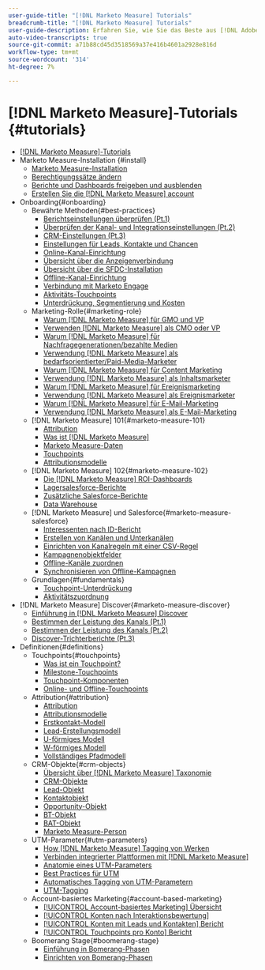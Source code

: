 ```yaml
---
user-guide-title: "[!DNL Marketo Measure] Tutorials"
breadcrumb-title: "[!DNL Marketo Measure] Tutorials"
user-guide-description: Erfahren Sie, wie Sie das Beste aus [!DNL Adobe Marketo Measure] (zuvor [!DNL Bizible]), the industry's leading B2B marketing attribution application. Watch tutorials on installation, onboarding, [!DNL Marketo Measure] Grundlagen und Definitionen.
auto-video-transcripts: true
source-git-commit: a71b88cd45d3518569a37e416b4601a2928e816d
workflow-type: tm+mt
source-wordcount: '314'
ht-degree: 7%

---
```



# [!DNL Marketo Measure]-Tutorials {#tutorials}

+ [[!DNL Marketo Measure]-Tutorials](overview.md)
+ Marketo Measure-Installation {#install}
   + [Marketo Measure-Installation](/help/installing/install-production.md)
   + [Berechtigungssätze ändern](/help/installing/modify-permission-sets-production.md)
   + [Berichte und Dashboards freigeben und ausblenden](/help/installing/sharing-reports-production.md)
   + [Erstellen Sie die [!DNL Marketo Measure] account](/help/installing/creating-marketo-measure-account-production.md)
+ Onboarding{#onboarding}
   + Bewährte Methoden{#best-practices}
      + [Berichtseinstellungen überprüfen (Pt.1)](/help/onboarding/fundamentals/review-reporting-setting-pt1.md)
      + [Überprüfen der Kanal- und Integrationseinstellungen (Pt.2)](/help/onboarding/fundamentals/channel-integration-settings.md)
      + [CRM-Einstellungen (Pt.3)](/help/onboarding/fundamentals/crm-settings.md)
      + [Einstellungen für Leads, Kontakte und Chancen](/help/onboarding/fundamentals/leads-contacts-opps-settings.md)
      + [Online-Kanal-Einrichtung](/help/onboarding/fundamentals/online-channel-setup.md)
      + [Übersicht über die Anzeigenverbindung](/help/onboarding/fundamentals/ads-connection-overview.md)
      + [Übersicht über die SFDC-Installation](/help/onboarding/fundamentals/sfdc-installation-overview.md)
      + [Offline-Kanal-Einrichtung](/help/onboarding/fundamentals/offline-channel-setup.md)
      + [Verbindung mit Marketo Engage](/help/onboarding/fundamentals/connection-with-marketo-engage.md)
      + [Aktivitäts-Touchpoints](/help/onboarding/fundamentals/activity-touchpoints.md)
      + [Unterdrückung, Segmentierung und Kosten](/help/onboarding/fundamentals/suppression-segmentation-cost.md)
   + Marketing-Rolle{#marketing-role}
      + [Warum [!DNL Marketo Measure] für GMO und VP](/help/onboarding/marketing-role/cmo-and-vp-why.md)
      + [Verwenden [!DNL Marketo Measure] als CMO oder VP](/help/onboarding/marketing-role/cmo-and-vp-using.md)
      + [Warum [!DNL Marketo Measure] für Nachfragegenerationen/bezahlte Medien](/help/onboarding/marketing-role/demand-gen-why.md)
      + [Verwendung [!DNL Marketo Measure] als bedarfsorientierter/Paid-Media-Marketer](/help/onboarding/marketing-role/demand-gen-using.md)
      + [Warum [!DNL Marketo Measure] für Content Marketing](/help/onboarding/marketing-role/content-marketing-why.md)
      + [Verwendung [!DNL Marketo Measure] als Inhaltsmarketer](/help/onboarding/marketing-role/content-marketing-using.md)
      + [Warum [!DNL Marketo Measure] für Ereignismarketing](/help/onboarding/marketing-role/events-marketing-why.md)
      + [Verwendung [!DNL Marketo Measure] als Ereignismarketer](/help/onboarding/marketing-role/events-marketing-using.md)
      + [Warum [!DNL Marketo Measure] für E-Mail-Marketing](/help/onboarding/marketing-role/email-marketing-why.md)
      + [Verwendung [!DNL Marketo Measure] als E-Mail-Marketing](/help/onboarding/marketing-role/email-marketing-using.md)
   + [!DNL Marketo Measure] 101{#marketo-measure-101}
      + [Attribution](/help/onboarding/marketo-measure-101/what-is-attribution.md)
      + [Was ist [!DNL Marketo Measure]](/help/onboarding/marketo-measure-101/what-is-marketo-measure.md)
      + [Marketo Measure-Daten](/help/onboarding/marketo-measure-101/marketo-measure-data.md)
      + [Touchpoints](/help/onboarding/marketo-measure-101/touchpoints.md)
      + [Attributionsmodelle](/help/onboarding/marketo-measure-101/attribution-models.md)
   + [!DNL Marketo Measure] 102{#marketo-measure-102}
      + [Die [!DNL Marketo Measure] ROI-Dashboards](/help/onboarding/marketo-measure-102/roi-dashboards.md)
      + [Lagersalesforce-Berichte](/help/onboarding/marketo-measure-102/stock-salesforce-reports.md)
      + [Zusätzliche Salesforce-Berichte](/help/onboarding/marketo-measure-102/addtional-salesforce-reports.md)
      + [Data Warehouse](/help/onboarding/marketo-measure-102/data-warehouse.md)
   + [!DNL Marketo Measure] und Salesforce{#marketo-measure-salesforce}
      + [Interessenten nach ID-Bericht](/help/onboarding/marketo-measure-salesforce/leads-by-id-report.md)
      + [Erstellen von Kanälen und Unterkanälen](/help/onboarding/marketo-measure-salesforce/creating-channels-subchannels.md)
      + [Einrichten von Kanalregeln mit einer CSV-Regel](/help/onboarding/marketo-measure-salesforce/channel-rules-csv.md)
      + [Kampagnenobjektfelder](/help/onboarding/marketo-measure-salesforce/campaign-object-fields.md)
      + [Offline-Kanäle zuordnen](/help/onboarding/marketo-measure-salesforce/mapping-offline-channels.md)
      + [Synchronisieren von Offline-Kampagnen](/help/onboarding/marketo-measure-salesforce/syncing-offline-campaigns.md)
   + Grundlagen{#fundamentals}
      + [Touchpoint-Unterdrückung](/help/onboarding/marketo-measure-salesforce/touchpoint-suppression.md)
      + [Aktivitätszuordnung](/help/onboarding/fundamentals/activities-attribution.md)
+ [!DNL Marketo Measure] Discover{#marketo-measure-discover}
   + [Einführung in [!DNL Marketo Measure] Discover](/help/marketo-measure-discover/introduction-to-marketo-measure-discover.md)
   + [Bestimmen der Leistung des Kanals (Pt.1)](/help/marketo-measure-discover/top-of-funnel-reporting.md)
   + [Bestimmen der Leistung des Kanals (Pt.2)](/help/marketo-measure-discover/determine-which-channel-is-performing.md)
   + [Discover-Trichterberichte (Pt.3)](/help/marketo-measure-discover/build-a-full-funnel-report-pt3.md)
+ Definitionen{#definitions}
   + Touchpoints{#touchpoints}
      + [Was ist ein Touchpoint?](/help/definitions/touchpoints/what-is-a-touchpoint.md)
      + [Milestone-Touchpoints](/help/definitions/touchpoints/milestone-touchpoints.md)
      + [Touchpoint-Komponenten](/help/definitions/touchpoints/touchpoint-components.md)
      + [Online- und Offline-Touchpoints](/help/definitions/touchpoints/online-offline-touchpoints.md)
   + Attribution{#attribution}
      + [Attribution](/help/definitions/attribution/what-is-attribution.md)
      + [Attributionsmodelle](/help/definitions/attribution/attribution-models.md)
      + [Erstkontakt-Modell](/help/definitions/attribution/first-touch-model.md)
      + [Lead-Erstellungsmodell](/help/definitions/attribution/lead-creation-model.md)
      + [U-förmiges Modell](/help/definitions/attribution/u-shaped-model.md)
      + [W-förmiges Modell](/help/definitions/attribution/w-shaped-model.md)
      + [Vollständiges Pfadmodell](/help/definitions/attribution/full-path-model.md)
   + CRM-Objekte{#crm-objects}
      + [Übersicht über [!DNL Marketo Measure] Taxonomie](/help/definitions/crm-objects/taxonomy-overview.md)
      + [CRM-Objekte](/help/definitions/crm-objects/crm-objects.md)
      + [Lead-Objekt](/help/definitions/crm-objects/lead-object.md)
      + [Kontaktobjekt](/help/definitions/crm-objects/contact-object.md)
      + [Opportunity-Objekt](/help/definitions/crm-objects/opportunity-object.md)
      + [BT-Objekt](/help/definitions/crm-objects/bt-object.md)
      + [BAT-Objekt](/help/definitions/crm-objects/bat-object.md)
      + [Marketo Measure-Person](/help/definitions/crm-objects/marketo-measure-person.md)
   + UTM-Parameter{#utm-parameters}
      + [How [!DNL Marketo Measure] Tagging von Werken](/help/definitions/utm-parameters/how-marketo-measure-tagging-works.md)
      + [Verbinden integrierter Plattformen mit [!DNL Marketo Measure]](/help/definitions/utm-parameters/connecting-integrated-platforms-with-marketo-measure.md)
      + [Anatomie eines UTM-Parameters](/help/definitions/utm-parameters/anatomy-of-a-utm-parameter.md)
      + [Best Practices für UTM](/help/definitions/utm-parameters/utm-best-practices.md)
      + [Automatisches Tagging von UTM-Parametern](/help/definitions/utm-parameters/utm-parameter-auto-tagging-tools.md)
      + [UTM-Tagging](/help/definitions/utm-parameters/utm-tagging.md)
   + Account-basiertes Marketing{#account-based-marketing}
      + [[!UICONTROL Account-basiertes Marketing] Übersicht](/help/definitions/account-based-marketing/abm-overview.md)
      + [[!UICONTROL Konten nach Interaktionsbewertung]](/help/definitions/account-based-marketing/accounts-by-engagement-score.md)
      + [[!UICONTROL Konten mit Leads und Kontakten] Bericht](/help/definitions/account-based-marketing/accounts-with-leads-and-contacts.md)
      + [[!UICONTROL Touchpoints pro Konto] Bericht](/help/definitions/account-based-marketing/touchpoints-per-account-report.md)
   + Boomerang Stage{#boomerang-stage}
      + [Einführung in Bomerang-Phasen](/help/definitions/boomerang-stage/introduction-to-boomerang-stages.md)
      + [Einrichten von Bomerang-Phasen](/help/definitions/boomerang-stage/setting-up-boomerang-stages.md)
